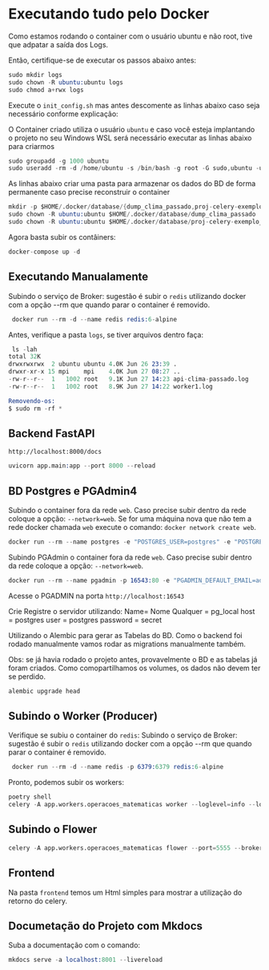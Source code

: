 # Executando tudo pelo Docker

Como estamos rodando o container com o usuário ubuntu
e não root, tive que adpatar a saída dos Logs.

Então, certifique-se de executar os passos abaixo antes:

```s
sudo mkdir logs
sudo chown -R ubuntu:ubuntu logs
sudo chmod a+rwx logs
```

Execute o `init_config.sh` mas antes descomente as linhas abaixo
caso seja necessário conforme explicação:

O Container criado utiliza o usuário `ubuntu` e caso você esteja implantando o projeto
no seu Windows WSL será necessário executar as linhas abaixo para criarmos

```s
sudo groupadd -g 1000 ubuntu
sudo useradd -rm -d /home/ubuntu -s /bin/bash -g root -G sudo,ubuntu -u 1000 ubuntu
```

As linhas abaixo criar uma pasta para armazenar os dados do BD de forma permanente
caso precise reconstruir o container

```s
mkdir -p $HOME/.docker/database/{dump_clima_passado,proj-celery-exemplo_data}
sudo chown -R ubuntu:ubuntu $HOME/.docker/database/dump_clima_passado
sudo chown -R ubuntu:ubuntu $HOME/.docker/database/proj-celery-exemplo_data
```

Agora basta subir os contâiners:

```s
docker-compose up -d
```

## Executando Manualamente

Subindo o serviço de Broker: sugestão é subir o `redis` utilizando docker com a opção --rm que quando parar
o container é removido.

```s
 docker run --rm -d --name redis redis:6-alpine
```

Antes, verifique a pasta `logs`, se tiver arquivos dentro faça:

```s
 ls -lah
total 32K
drwxrwxrwx  2 ubuntu ubuntu 4.0K Jun 26 23:39 .
drwxr-xr-x 15 mpi    mpi    4.0K Jun 27 08:27 ..
-rw-r--r--  1   1002 root   9.1K Jun 27 14:23 api-clima-passado.log
-rw-r--r--  1   1002 root   8.9K Jun 27 14:22 worker1.log

Removendo-os:
$ sudo rm -rf *
```

## Backend FastAPI

`http://localhost:8000/docs`

```s
uvicorn app.main:app --port 8000 --reload
```

## BD Postgres e PGAdmin4

Subindo o container fora da rede `web`. Caso precise subir dentro da rede coloque a opção: `--network=web`.
Se for uma máquina nova que não tem a rede docker chamada `web` execute o comando: `docker network create web`.

```s
docker run --rm --name postgres -e "POSTGRES_USER=postgres" -e "POSTGRES_DB=fastapi_exemplo_db" -e "POSTGRES_PASSWORD=secret" -p 5432:5432 -v ~/.docker/database/proj-celery-exemplo_data:/var/lib/postgresql/data/ -d postgres:13.1
```

Subindo PGAdmin o container fora da rede `web`. Caso precise subir dentro da rede coloque a opção: `--network=web`.

```s
docker run --rm --name pgadmin -p 16543:80 -e "PGADMIN_DEFAULT_EMAIL=admin@mail.com" -e "PGADMIN_DEFAULT_PASSWORD=secret" -d dpage/pgadmin4
```

Acesse o PGADMIN na porta `http://localhost:16543`

Crie Registre o servidor utilizando:
Name= Nome Qualquer = pg_local
host = postgres
user = postgres
password = secret

Utilizando o Alembic para gerar as Tabelas do BD. Como o backend foi rodado manualmente
vamos rodar as migrations manualmente também.

Obs: se já havia rodado o projeto antes, provavelmente o BD e as tabelas
já foram criados. Como comopartilhamos os volumes, os dados não devem ter se perdido.

```s
alembic upgrade head
```

## Subindo o Worker (Producer)

Verifique se subiu o container do `redis`:
Subindo o serviço de Broker: sugestão é subir o `redis` utilizando docker com a opção --rm que quando parar
o container é removido.

```s
 docker run --rm -d --name redis -p 6379:6379 redis:6-alpine
```

Pronto, podemos subir os workers:

```s
poetry shell
celery -A app.workers.operacoes_matematicas worker --loglevel=info --logfile=logs/worker1.log
```

## Subindo o Flower

```s
celery -A app.workers.operacoes_matematicas flower --port=5555 --broker=redis://localhost:6379/0
```

## Frontend

Na pasta `frontend` temos um Html simples para mostrar a utilização do retorno do celery.

## Documetação do Projeto com Mkdocs

Suba a documentação com o comando:

```s
mkdocs serve -a localhost:8001 --livereload
```
